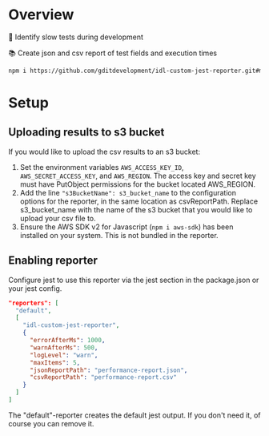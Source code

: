 # Overview

🧐 Identify slow tests during development

📚 Create json and csv report of test fields and execution times

```bash
npm i https://github.com/gditdevelopment/idl-custom-jest-reporter.git#main
```

# Setup

## Uploading results to s3 bucket
If you would like to upload the csv results to an s3 bucket:
1. Set the environment variables `AWS_ACCESS_KEY_ID`, `AWS_SECRET_ACCESS_KEY`, and `AWS_REGION`. The access key and secret key must have PutObject permissions for the bucket located AWS_REGION.
2. Add the line `"s3BucketName": s3_bucket_name` to the configuration options for the reporter, in the same location as csvReportPath. Replace s3_bucket_name with the name of the s3 bucket that you would like to upload your csv file to.
3. Ensure the AWS SDK v2 for Javascript (`npm i aws-sdk`) has been installed on your system. This is not bundled in the reporter.

## Enabling reporter
Configure jest to use this reporter via the jest section in the package.json or your jest config.

```json
"reporters": [
  "default",
  [
    "idl-custom-jest-reporter",
    {
      "errorAfterMs": 1000,
      "warnAfterMs": 500,
      "logLevel": "warn",
      "maxItems": 5,
      "jsonReportPath": "performance-report.json",
      "csvReportPath": "performance-report.csv"
    }
  ]
]
```

The "default"-reporter creates the default jest output. If you don't need it, of course you can remove it.

